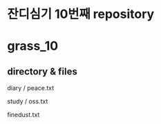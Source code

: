 # 잔디심기 10번째 repository
# grass_10


## directory & files

diary / peace.txt

study / oss.txt

finedust.txt
